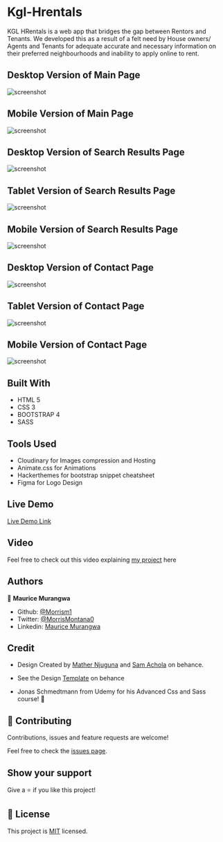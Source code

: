 # Kgl-Hrentals

KGL HRentals is a web app that bridges the gap between Rentors and Tenants. We developed this as a result of a felt need by House owners/ Agents and Tenants for adequate accurate and necessary information on their preferred neighbourhoods and inability to apply online to rent.

## Desktop Version of Main Page

![screenshot](https://res.cloudinary.com/morrism1/image/upload/q_auto:eco/v1586551028/Desktop_hm9ax8.png)

## Mobile Version of Main Page

![screenshot](https://res.cloudinary.com/morrism1/image/upload/q_auto:eco/v1586551259/Phone_zuon1x.png)

## Desktop Version of Search Results Page

![screenshot](https://res.cloudinary.com/morrism1/image/upload/q_auto:eco/v1586551111/Search_ens8pl.png)

## Tablet Version of Search Results Page

![screenshot](https://res.cloudinary.com/morrism1/image/upload/q_auto:eco/v1586551342/Search-Tablet_agfgot.png)

## Mobile Version of Search Results Page

![screenshot](https://res.cloudinary.com/morrism1/image/upload/q_auto:eco/v1586550683/Search-phone_ndhkrn.png)

## Desktop Version of Contact Page

![screenshot](https://res.cloudinary.com/morrism1/image/upload/q_auto:eco/v1586550527/Contact_b9nk9e.png)

## Tablet Version of Contact Page

![screenshot](https://res.cloudinary.com/morrism1/image/upload/q_auto:eco/v1586550703/Contact-Tab_g1wq2z.png)

## Mobile Version of Contact Page

![screenshot](https://res.cloudinary.com/morrism1/image/upload/q_auto:eco/v1586550454/Contact-phone_ocboet.png)

## Built With

- HTML 5
- CSS 3
- BOOTSTRAP 4
- SASS

## Tools Used

- Cloudinary for Images compression and Hosting
- Animate.css for Animations
- Hackerthemes for bootstrap snippet cheatsheet
- Figma for Logo Design

## Live Demo

[Live Demo Link](https://morrism1.github.io/Kgl-Hrentals/)

## Video

Feel free to check out this video explaining [my project](https/example.com) here

## Authors

👤 **Maurice Murangwa**

- Github: [@Morrism1](https://github.com/Morrism1)
- Twitter: [@MorrisMontana0](https://twitter.com/MorrisMontana0)
- Linkedin: [Maurice Murangwa](https://www.linkedin.com/in/murangwa-maurice-769549140/)

## Credit

- Design Created by [Mather Njuguna](https://www.behance.net/mathewnjuguna) and [Sam Achola](https://www.behance.net/aweSam) on behance.
- See the Design [Template](https://www.behance.net/gallery/25563385/PatashuleKE) on behance

- Jonas Schmedtmann from Udemy for his Advanced Css and Sass course! 👏

## 🤝 Contributing

Contributions, issues and feature requests are welcome!

Feel free to check the [issues page](https://github.com/BrittanyBlake/Capstone-project-html/issues).

## Show your support

Give a ⭐️ if you like this project!

## 📝 License

This project is [MIT](lic.url) licensed.
